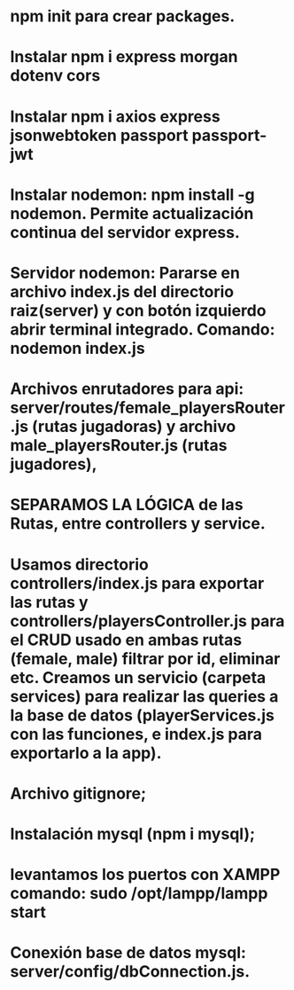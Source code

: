# npm init para crear packages.
# Instalar npm i express morgan dotenv cors
# Instalar npm i axios express jsonwebtoken passport passport-jwt
# Instalar nodemon: npm install -g nodemon. Permite actualización continua del servidor express.
# Servidor nodemon: Pararse en archivo index.js del directorio raiz(server) y con botón izquierdo abrir terminal integrado. Comando: nodemon index.js
# Archivos enrutadores para api: server/routes/female_playersRouter.js (rutas jugadoras) y archivo male_playersRouter.js (rutas jugadores), 
<!-- archivo news_players para  el CRUD en tabla separada. -->
# SEPARAMOS LA LÓGICA de las Rutas, entre controllers y service.  
# Usamos directorio controllers/index.js para exportar las rutas y controllers/playersController.js para el CRUD usado en ambas rutas (female, male) filtrar por id, eliminar etc. Creamos un servicio (carpeta services) para realizar las queries a la base de datos (playerServices.js con las funciones, e index.js para exportarlo a la app).
# Archivo gitignore;
# Instalación mysql (npm i mysql);
# levantamos los puertos con XAMPP comando: sudo /opt/lampp/lampp start 
# Conexión base de datos mysql: server/config/dbConnection.js.  
